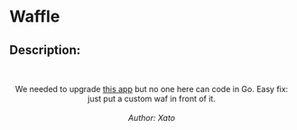 
# Waffle
## Description:
<br><center>We needed to upgrade <a href="http://waffle.challs.m0lecon.it">this app</a> but no one here can code in Go. Easy fix: just put a custom waf in front of it.<br><br><i>Author: Xato</i></center>

